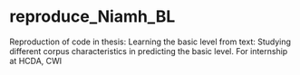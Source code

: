 # reproduce_Niamh_BL
Reproduction of code in thesis: Learning the basic level from text: Studying different corpus characteristics in predicting the basic level. For internship at HCDA, CWI
